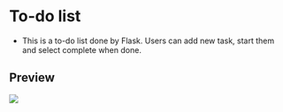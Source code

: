 # To-do list

<ul>
  <li>This is a to-do list done by Flask. Users can add new task, start them and select complete when done.</li>
</ul>

<h2>Preview</h2>
<img src="https://user-images.githubusercontent.com/91461938/191906008-78f139d4-26df-4e8d-a834-d58c1938500e.gif">
